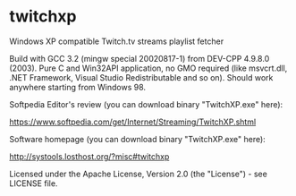 # twitchxp
Windows XP compatible Twitch.tv streams playlist fetcher

Build with GCC 3.2 (mingw special 20020817-1) from DEV-CPP 4.9.8.0 (2003).
Pure C and Win32API application, no GMO required
(like msvcrt.dll, .NET Framework, Visual Studio Redistributable and so on).
Should work anywhere starting from Windows 98.

Softpedia Editor's review (you can download binary "TwitchXP.exe" here):

https://www.softpedia.com/get/Internet/Streaming/TwitchXP.shtml

Software homepage (you can download binary "TwitchXP.exe" here):

http://systools.losthost.org/?misc#twitchxp

Licensed under the Apache License, Version 2.0 (the "License") - see LICENSE file.
